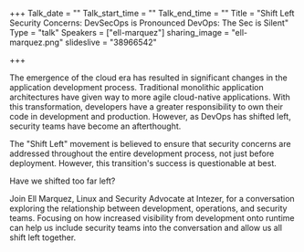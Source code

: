 +++
Talk_date = ""
Talk_start_time = ""
Talk_end_time = ""
Title = "Shift Left Security Concerns: DevSecOps is Pronounced DevOps: The Sec is Silent"
Type = "talk"
Speakers = ["ell-marquez"]
sharing_image = "ell-marquez.png"
slideslive = "38966542"

+++

The emergence of the cloud era has resulted in significant changes in the application development process. Traditional monolithic application architectures have given way to more agile cloud-native applications. With this transformation, developers have a greater responsibility to own their code in development and production. However, as DevOps has shifted left, security teams have become an afterthought. 

The "Shift Left" movement is believed to ensure that security concerns are addressed throughout the entire development process, not just before deployment. However, this transition's success is questionable at best. 

Have we shifted too far left? 

Join Ell Marquez, Linux and Security Advocate at Intezer, for a conversation exploring the relationship between development, operations, and security teams. Focusing on how increased visibility from development onto runtime can help us include security teams into the conversation and allow us all shift left together.
